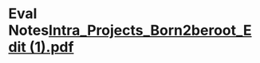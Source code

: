 # Eval Notes[Intra_Projects_Born2beroot_Edit (1).pdf](https://github.com/cabartell/born2beroot/files/7110175/Intra_Projects_Born2beroot_Edit.1.pdf)


